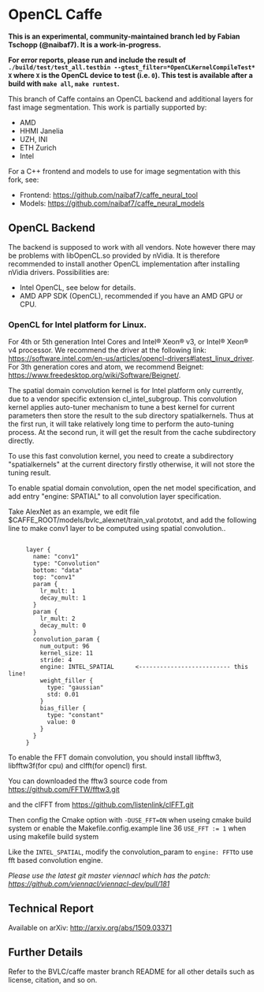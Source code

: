 # OpenCL Caffe

**This is an experimental, community-maintained branch led by Fabian Tschopp (@naibaf7). It is a work-in-progress.**

**For error reports, please run and include the result of `./build/test/test_all.testbin --gtest_filter=*OpenCLKernelCompileTest* X` where `X` is the OpenCL device to test (i.e. `0`). This test is available after a build with `make all`, `make runtest`.**

This branch of Caffe contains an OpenCL backend and additional layers for fast image segmentation.
This work is partially supported by:
- AMD
- HHMI Janelia
- UZH, INI
- ETH Zurich
- Intel

For a C++ frontend and models to use for image segmentation with this fork, see:
- Frontend: https://github.com/naibaf7/caffe_neural_tool
- Models: https://github.com/naibaf7/caffe_neural_models

## OpenCL Backend

The backend is supposed to work with all vendors. Note however there may be problems with libOpenCL.so provided by nVidia.
It is therefore recommended to install another OpenCL implementation after installing nVidia drivers. Possibilities are:
- Intel OpenCL, see below for details. 
- AMD APP SDK (OpenCL), recommended if you have an AMD GPU or CPU.

### OpenCL for Intel platform for Linux.

For 4th or 5th generation Intel Cores and Intel® Xeon® v3, or Intel® Xeon® v4 processor.
We recommend the driver at the following link: https://software.intel.com/en-us/articles/opencl-drivers#latest_linux_driver.
For 3th generation cores and atom, we recommend Beignet: https://www.freedesktop.org/wiki/Software/Beignet/.

The spatial domain convolution kernel is for Intel platform only currently, due to
a vendor specific extension cl_intel_subgroup. This convolution kernel applies auto-tuner
mechanism to tune a best kernel for current parameters then store the result to the sub
directory spatialkernels. Thus at the first run, it will take relatively long time to perform
the auto-tuning process. At the second run, it will get the result from the cache subdirectory
directly.

To use this fast convolution kernel, you need to create a subdirectory "spatialkernels" at
the current directory firstly otherwise, it will not store the tuning result.

To enable spatial domain convolution, open the net model specification, and add entry "engine: SPATIAL" to all convolution layer specification.

Take AlexNet as an example, we edit file $CAFFE_ROOT/models/bvlc_alexnet/train_val.prototxt, and add the following line to make conv1 layer to be computed using spatial convolution..

<pre><code>
     layer {
       name: "conv1"
       type: "Convolution"
       bottom: "data"
       top: "conv1"
       param {
         lr_mult: 1
         decay_mult: 1
       }
       param {
         lr_mult: 2
         decay_mult: 0
       }
       convolution_param {
         num_output: 96
         kernel_size: 11
         stride: 4
         engine: INTEL_SPATIAL 		<-------------------------- this line!
         weight_filler {
           type: "gaussian"
           std: 0.01
         }
         bias_filler {
           type: "constant"
           value: 0
         }
       }
     }
</code></pre>

To enable the FFT domain convolution, you should install libfftw3, libfftw3f(for cpu) and clfft(for opencl) first.

You can downloaded the fftw3 source code from https://github.com/FFTW/fftw3.git

and the clFFT from https://github.com/listenlink/clFFT.git

Then config the Cmake option with ```-DUSE_FFT=ON``` when useing cmake build system or enable the Makefile.config.example line 36 ```USE_FFT := 1``` when using makefile build system

Like the ```INTEL_SPATIAL```, modify the convolution_param to ```engine: FFT```to use fft based convolution engine.

*Please use the latest git master viennacl which has the patch: https://github.com/viennacl/viennacl-dev/pull/181*

## Technical Report
Available on arXiv:
http://arxiv.org/abs/1509.03371

## Further Details

Refer to the BVLC/caffe master branch README for all other details such as license, citation, and so on.
